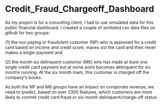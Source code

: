 # Credit_Fraud_Chargeoff_Dashboard
As my project is for a consulting client, I had to use simulated data for this public financial dashboard.  I created a couple of similated csv data files on github for two groups: 

(1) the non paying or fraudulent customer (NP) who is approved for a credit card based on income and credit score, maxes out    the card and then never makes a single payment and 

(2) the month six delinquent customer (M6) who has made at least one single credit card payment but at some point becomes delinquent for six months running. At the six month mark, this customer is charged off the company's books.  

As both the NP and M6 groups have an impact on coroporate revenue, we need to predict, based on over 2300 features, which customers are more likely to commit credit card fraud or six-month delinquent/charge-off status.
